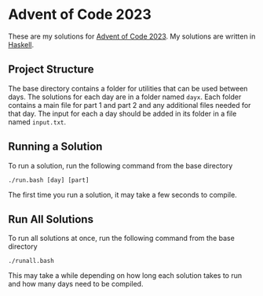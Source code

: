 # Advent of Code 2023

These are my solutions for [Advent of Code 2023](https://adventofcode.com/2023).
My solutions are written in [Haskell](https://www.haskell.org/).

## Project Structure

The base directory contains a folder for utilities that can be used between days.
The solutions for each day are in a folder named `dayx`.
Each folder contains a main file for part 1 and part 2 and any additional files needed for that day.
The input for each a day should be added in its folder in a file named `input.txt`.

## Running a Solution

To run a solution, run the following command from the base directory
```
./run.bash [day] [part]
```
The first time you run a solution, it may take a few seconds to compile.

## Run All Solutions

To run all solutions at once, run the following command from the base directory
```
./runall.bash
```
This may take a while depending on how long each solution takes to run and how many days need to be compiled.
